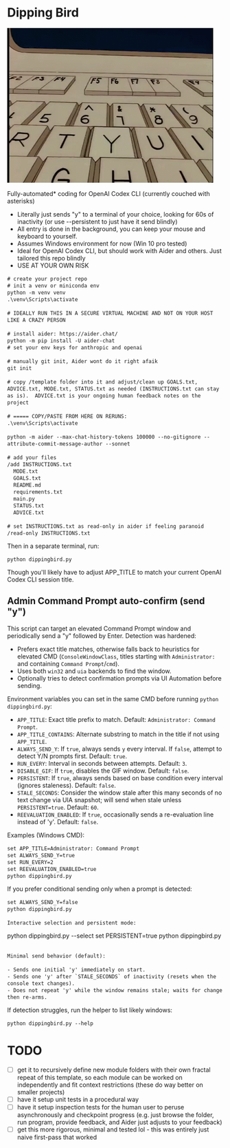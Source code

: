# Dipping Bird

![Dipping Bird](dippingbird.gif)

Fully-automated* coding for OpenAI Codex CLI (currently couched with asterisks)

- Literally just sends "y" to a terminal of your choice, looking for 60s of inactivity (or use --persistent to just have it send blindly)
- All entry is done in the background, you can keep your mouse and keyboard to yourself.
- Assumes Windows environment for now (Win 10 pro tested)
- Ideal for OpenAI Codex CLI, but should work with Aider and others.  Just tailored this repo blindly
- USE AT YOUR OWN RISK

```
# create your project repo
# init a venv or miniconda env
python -m venv venv
.\venv\Scripts\activate

# IDEALLY RUN THIS IN A SECURE VIRTUAL MACHINE AND NOT ON YOUR HOST LIKE A CRAZY PERSON

# install aider: https://aider.chat/
python -m pip install -U aider-chat
# set your env keys for anthropic and openai

# manually git init, Aider wont do it right afaik
git init

# copy /template folder into it and adjust/clean up GOALS.txt, ADVICE.txt, MODE.txt, STATUS.txt as needed (INSTRUCTIONS.txt can stay as is).  ADVICE.txt is your ongoing human feedback notes on the project

# ===== COPY/PASTE FROM HERE ON RERUNS:
.\venv\Scripts\activate

python -m aider --max-chat-history-tokens 100000 --no-gitignore --attribute-commit-message-author --sonnet

# add your files
/add INSTRUCTIONS.txt
  MODE.txt
  GOALS.txt
  README.md
  requirements.txt
  main.py
  STATUS.txt
  ADVICE.txt

# set INSTRUCTIONS.txt as read-only in aider if feeling paranoid
/read-only INSTRUCTIONS.txt
```

Then in a separate terminal, run:

```
python dippingbird.py
```
Though you'll likely have to adjust APP_TITLE to match your current OpenAI Codex CLI session title.


## Admin Command Prompt auto-confirm (send "y")

This script can target an elevated Command Prompt window and periodically send a "y" followed by Enter. Detection was hardened:

- Prefers exact title matches, otherwise falls back to heuristics for elevated CMD (`ConsoleWindowClass`, titles starting with `Administrator:` and containing `Command Prompt`/`cmd`).
- Uses both `win32` and `uia` backends to find the window.
- Optionally tries to detect confirmation prompts via UI Automation before sending.

Environment variables you can set in the same CMD before running `python dippingbird.py`:

- `APP_TITLE`: Exact title prefix to match. Default: `Administrator: Command Prompt`.
- `APP_TITLE_CONTAINS`: Alternate substring to match in the title if not using `APP_TITLE`.
- `ALWAYS_SEND_Y`: If `true`, always sends `y` every interval. If `false`, attempt to detect Y/N prompts first. Default: `true`.
- `RUN_EVERY`: Interval in seconds between attempts. Default: `3`.
- `DISABLE_GIF`: If `true`, disables the GIF window. Default: `false`.
- `PERSISTENT`: If `true`, always sends based on base condition every interval (ignores staleness). Default: `false`.
- `STALE_SECONDS`: Consider the window stale after this many seconds of no text change via UIA snapshot; will send when stale unless `PERSISTENT=true`. Default: `60`.
- `REEVALUATION_ENABLED`: If `true`, occasionally sends a re-evaluation line instead of 'y'. Default: `false`.

Examples (Windows CMD):

```
set APP_TITLE=Administrator: Command Prompt
set ALWAYS_SEND_Y=true
set RUN_EVERY=2
set REEVALUATION_ENABLED=true
python dippingbird.py
```

If you prefer conditional sending only when a prompt is detected:

```
set ALWAYS_SEND_Y=false
python dippingbird.py

Interactive selection and persistent mode:

```
python dippingbird.py --select
set PERSISTENT=true
python dippingbird.py
```

Minimal send behavior (default):

- Sends one initial 'y' immediately on start.
- Sends one 'y' after `STALE_SECONDS` of inactivity (resets when the console text changes).
- Does not repeat 'y' while the window remains stale; waits for change then re-arms.
```

If detection struggles, run the helper to list likely windows:

```
python dippingbird.py --help
```


# TODO

- [ ] get it to recursively define new module folders with their own fractal repeat of this template, so each module can be worked on independently and fit context restrictions (these do way better on smaller projects)
- [ ] have it setup unit tests in a procedural way
- [ ] have it setup inspection tests for the human user to peruse asynchronously and checkpoint progress (e.g. just browse the folder, run program, provide feedback, and Aider just adjusts to your feedback)
- [ ] get this more rigorous, minimal and tested lol - this was entirely just naive first-pass that worked
